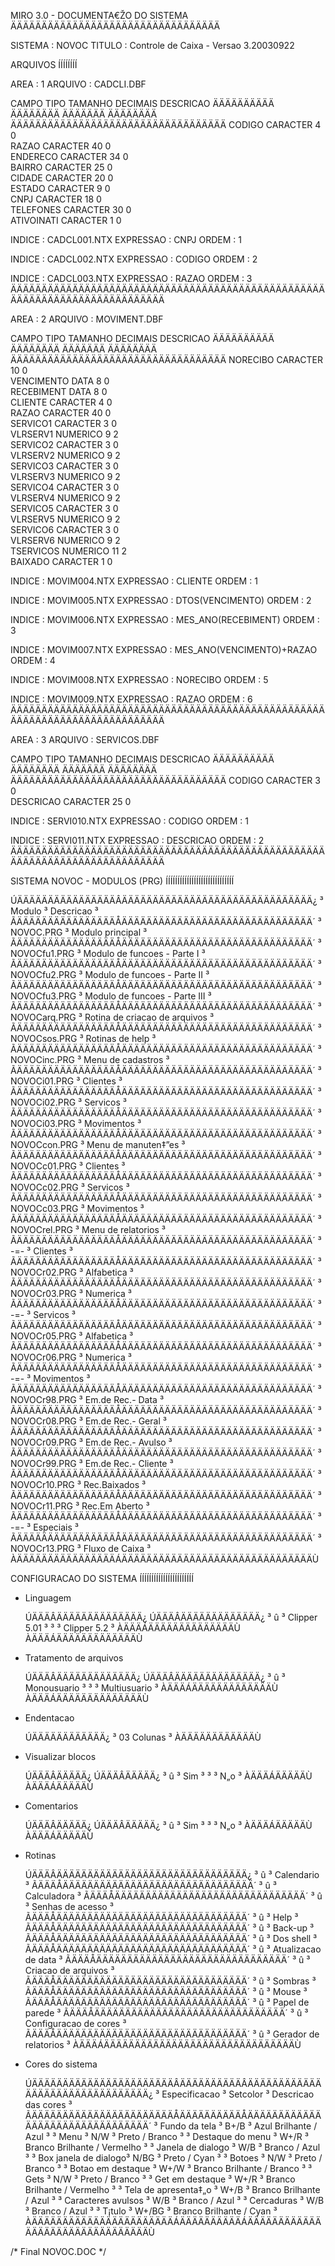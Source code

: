   MIRO 3.0 - DOCUMENTA€ŽO DO SISTEMA
  ÄÄÄÄÄÄÄÄÄÄÄÄÄÄÄÄÄÄÄÄÄÄÄÄÄÄÄÄÄÄÄÄÄÄ
 
  SISTEMA : NOVOC
  TITULO  : Controle de Caixa - Versao 3.20030922                                           
 
 
  ARQUIVOS
  ÍÍÍÍÍÍÍÍ
 
  AREA      : 1
  ARQUIVO   : CADCLI.DBF
 
  CAMPO       TIPO      TAMANHO  DECIMAIS  DESCRICAO
  ÄÄÄÄÄÄÄÄÄÄ  ÄÄÄÄÄÄÄÄ  ÄÄÄÄÄÄÄ  ÄÄÄÄÄÄÄÄ  ÄÄÄÄÄÄÄÄÄÄÄÄÄÄÄÄÄÄÄÄÄÄÄÄÄÄÄÄÄÄÄÄÄÄÄ
  CODIGO      CARACTER        4         0                                     
  RAZAO       CARACTER       40         0                                     
  ENDERECO    CARACTER       34         0                                     
  BAIRRO      CARACTER       25         0                                     
  CIDADE      CARACTER       20         0                                     
  ESTADO      CARACTER        9         0                                     
  CNPJ        CARACTER       18         0                                     
  TELEFONES   CARACTER       30         0                                     
  ATIVOINATI  CARACTER        1         0                                     
 
  INDICE    : CADCL001.NTX
  EXPRESSAO : CNPJ
  ORDEM     : 1
 
  INDICE    : CADCL002.NTX
  EXPRESSAO : CODIGO
  ORDEM     : 2
 
  INDICE    : CADCL003.NTX
  EXPRESSAO : RAZAO
  ORDEM     : 3
  ÄÄÄÄÄÄÄÄÄÄÄÄÄÄÄÄÄÄÄÄÄÄÄÄÄÄÄÄÄÄÄÄÄÄÄÄÄÄÄÄÄÄÄÄÄÄÄÄÄÄÄÄÄÄÄÄÄÄÄÄÄÄÄÄÄÄÄÄÄÄÄÄÄÄÄÄ
 
 
 
  AREA      : 2
  ARQUIVO   : MOVIMENT.DBF
 
  CAMPO       TIPO      TAMANHO  DECIMAIS  DESCRICAO
  ÄÄÄÄÄÄÄÄÄÄ  ÄÄÄÄÄÄÄÄ  ÄÄÄÄÄÄÄ  ÄÄÄÄÄÄÄÄ  ÄÄÄÄÄÄÄÄÄÄÄÄÄÄÄÄÄÄÄÄÄÄÄÄÄÄÄÄÄÄÄÄÄÄÄ
  NORECIBO    CARACTER       10         0                                     
  VENCIMENTO  DATA            8         0                                     
  RECEBIMENT  DATA            8         0                                     
  CLIENTE     CARACTER        4         0                                     
  RAZAO       CARACTER       40         0                                     
  SERVICO1    CARACTER        3         0                                     
  VLRSERV1    NUMERICO        9         2                                     
  SERVICO2    CARACTER        3         0                                     
  VLRSERV2    NUMERICO        9         2                                     
  SERVICO3    CARACTER        3         0                                     
  VLRSERV3    NUMERICO        9         2                                     
  SERVICO4    CARACTER        3         0                                     
  VLRSERV4    NUMERICO        9         2                                     
  SERVICO5    CARACTER        3         0                                     
  VLRSERV5    NUMERICO        9         2                                     
  SERVICO6    CARACTER        3         0                                     
  VLRSERV6    NUMERICO        9         2                                     
  TSERVICOS   NUMERICO       11         2                                     
  BAIXADO     CARACTER        1         0                                     
 
  INDICE    : MOVIM004.NTX
  EXPRESSAO : CLIENTE
  ORDEM     : 1
 
  INDICE    : MOVIM005.NTX
  EXPRESSAO : DTOS(VENCIMENTO)
  ORDEM     : 2
 
  INDICE    : MOVIM006.NTX
  EXPRESSAO : MES_ANO(RECEBIMENT)
  ORDEM     : 3
 
  INDICE    : MOVIM007.NTX
  EXPRESSAO : MES_ANO(VENCIMENTO)+RAZAO
  ORDEM     : 4
 
  INDICE    : MOVIM008.NTX
  EXPRESSAO : NORECIBO
  ORDEM     : 5
 
  INDICE    : MOVIM009.NTX
  EXPRESSAO : RAZAO
  ORDEM     : 6
  ÄÄÄÄÄÄÄÄÄÄÄÄÄÄÄÄÄÄÄÄÄÄÄÄÄÄÄÄÄÄÄÄÄÄÄÄÄÄÄÄÄÄÄÄÄÄÄÄÄÄÄÄÄÄÄÄÄÄÄÄÄÄÄÄÄÄÄÄÄÄÄÄÄÄÄÄ
 
 
 
  AREA      : 3
  ARQUIVO   : SERVICOS.DBF
 
  CAMPO       TIPO      TAMANHO  DECIMAIS  DESCRICAO
  ÄÄÄÄÄÄÄÄÄÄ  ÄÄÄÄÄÄÄÄ  ÄÄÄÄÄÄÄ  ÄÄÄÄÄÄÄÄ  ÄÄÄÄÄÄÄÄÄÄÄÄÄÄÄÄÄÄÄÄÄÄÄÄÄÄÄÄÄÄÄÄÄÄÄ
  CODIGO      CARACTER        3         0                                     
  DESCRICAO   CARACTER       25         0                                     
 
  INDICE    : SERVI010.NTX
  EXPRESSAO : CODIGO
  ORDEM     : 1
 
  INDICE    : SERVI011.NTX
  EXPRESSAO : DESCRICAO
  ORDEM     : 2
  ÄÄÄÄÄÄÄÄÄÄÄÄÄÄÄÄÄÄÄÄÄÄÄÄÄÄÄÄÄÄÄÄÄÄÄÄÄÄÄÄÄÄÄÄÄÄÄÄÄÄÄÄÄÄÄÄÄÄÄÄÄÄÄÄÄÄÄÄÄÄÄÄÄÄÄÄ
 
 
 
 
  SISTEMA NOVOC - MODULOS (PRG)
  ÍÍÍÍÍÍÍÍÍÍÍÍÍÍÍÍÍÍÍÍÍÍÍÍÍÍÍÍÍ
 
  ÚÄÄÄÄÄÄÄÄÄÄÄÄÄÄÄÄÂÄÄÄÄÄÄÄÄÄÄÄÄÄÄÄÄÄÄÄÄÄÄÄÄÄÄÄÄÄÄÄ¿
  ³     Modulo     ³           Descricao           ³
  ÃÄÄÄÄÄÄÄÄÄÄÄÄÄÄÄÄÅÄÄÄÄÄÄÄÄÄÄÄÄÄÄÄÄÄÄÄÄÄÄÄÄÄÄÄÄÄÄÄ´
  ³ NOVOC.PRG      ³ Modulo principal              ³
  ÃÄÄÄÄÄÄÄÄÄÄÄÄÄÄÄÄÅÄÄÄÄÄÄÄÄÄÄÄÄÄÄÄÄÄÄÄÄÄÄÄÄÄÄÄÄÄÄÄ´
  ³ NOVOCfu1.PRG   ³ Modulo de funcoes - Parte I   ³
  ÃÄÄÄÄÄÄÄÄÄÄÄÄÄÄÄÄÅÄÄÄÄÄÄÄÄÄÄÄÄÄÄÄÄÄÄÄÄÄÄÄÄÄÄÄÄÄÄÄ´
  ³ NOVOCfu2.PRG   ³ Modulo de funcoes - Parte II  ³
  ÃÄÄÄÄÄÄÄÄÄÄÄÄÄÄÄÄÅÄÄÄÄÄÄÄÄÄÄÄÄÄÄÄÄÄÄÄÄÄÄÄÄÄÄÄÄÄÄÄ´
  ³ NOVOCfu3.PRG   ³ Modulo de funcoes - Parte III ³
  ÃÄÄÄÄÄÄÄÄÄÄÄÄÄÄÄÄÅÄÄÄÄÄÄÄÄÄÄÄÄÄÄÄÄÄÄÄÄÄÄÄÄÄÄÄÄÄÄÄ´
  ³ NOVOCarq.PRG   ³ Rotina de criacao de arquivos ³
  ÃÄÄÄÄÄÄÄÄÄÄÄÄÄÄÄÄÅÄÄÄÄÄÄÄÄÄÄÄÄÄÄÄÄÄÄÄÄÄÄÄÄÄÄÄÄÄÄÄ´
  ³ NOVOCsos.PRG   ³ Rotinas de help               ³
  ÃÄÄÄÄÄÄÄÄÄÄÄÄÄÄÄÄÅÄÄÄÄÄÄÄÄÄÄÄÄÄÄÄÄÄÄÄÄÄÄÄÄÄÄÄÄÄÄÄ´
  ³ NOVOCinc.PRG   ³ Menu de cadastros             ³
  ÃÄÄÄÄÄÄÄÄÄÄÄÄÄÄÄÄÅÄÄÄÄÄÄÄÄÄÄÄÄÄÄÄÄÄÄÄÄÄÄÄÄÄÄÄÄÄÄÄ´
  ³ NOVOCi01.PRG   ³ Clientes                      ³
  ÃÄÄÄÄÄÄÄÄÄÄÄÄÄÄÄÄÅÄÄÄÄÄÄÄÄÄÄÄÄÄÄÄÄÄÄÄÄÄÄÄÄÄÄÄÄÄÄÄ´
  ³ NOVOCi02.PRG   ³ Servicos                      ³
  ÃÄÄÄÄÄÄÄÄÄÄÄÄÄÄÄÄÅÄÄÄÄÄÄÄÄÄÄÄÄÄÄÄÄÄÄÄÄÄÄÄÄÄÄÄÄÄÄÄ´
  ³ NOVOCi03.PRG   ³ Movimentos                    ³
  ÃÄÄÄÄÄÄÄÄÄÄÄÄÄÄÄÄÅÄÄÄÄÄÄÄÄÄÄÄÄÄÄÄÄÄÄÄÄÄÄÄÄÄÄÄÄÄÄÄ´
  ³ NOVOCcon.PRG   ³ Menu de manuten‡”es           ³
  ÃÄÄÄÄÄÄÄÄÄÄÄÄÄÄÄÄÅÄÄÄÄÄÄÄÄÄÄÄÄÄÄÄÄÄÄÄÄÄÄÄÄÄÄÄÄÄÄÄ´
  ³ NOVOCc01.PRG   ³ Clientes                      ³
  ÃÄÄÄÄÄÄÄÄÄÄÄÄÄÄÄÄÅÄÄÄÄÄÄÄÄÄÄÄÄÄÄÄÄÄÄÄÄÄÄÄÄÄÄÄÄÄÄÄ´
  ³ NOVOCc02.PRG   ³ Servicos                      ³
  ÃÄÄÄÄÄÄÄÄÄÄÄÄÄÄÄÄÅÄÄÄÄÄÄÄÄÄÄÄÄÄÄÄÄÄÄÄÄÄÄÄÄÄÄÄÄÄÄÄ´
  ³ NOVOCc03.PRG   ³ Movimentos                    ³
  ÃÄÄÄÄÄÄÄÄÄÄÄÄÄÄÄÄÅÄÄÄÄÄÄÄÄÄÄÄÄÄÄÄÄÄÄÄÄÄÄÄÄÄÄÄÄÄÄÄ´
  ³ NOVOCrel.PRG   ³ Menu de relatorios            ³
  ÃÄÄÄÄÄÄÄÄÄÄÄÄÄÄÄÄÅÄÄÄÄÄÄÄÄÄÄÄÄÄÄÄÄÄÄÄÄÄÄÄÄÄÄÄÄÄÄÄ´
  ³      -=-       ³ Clientes                      ³
  ÃÄÄÄÄÄÄÄÄÄÄÄÄÄÄÄÄÅÄÄÄÄÄÄÄÄÄÄÄÄÄÄÄÄÄÄÄÄÄÄÄÄÄÄÄÄÄÄÄ´
  ³ NOVOCr02.PRG   ³ Alfabetica                    ³
  ÃÄÄÄÄÄÄÄÄÄÄÄÄÄÄÄÄÅÄÄÄÄÄÄÄÄÄÄÄÄÄÄÄÄÄÄÄÄÄÄÄÄÄÄÄÄÄÄÄ´
  ³ NOVOCr03.PRG   ³ Numerica                      ³
  ÃÄÄÄÄÄÄÄÄÄÄÄÄÄÄÄÄÅÄÄÄÄÄÄÄÄÄÄÄÄÄÄÄÄÄÄÄÄÄÄÄÄÄÄÄÄÄÄÄ´
  ³      -=-       ³ Servicos                      ³
  ÃÄÄÄÄÄÄÄÄÄÄÄÄÄÄÄÄÅÄÄÄÄÄÄÄÄÄÄÄÄÄÄÄÄÄÄÄÄÄÄÄÄÄÄÄÄÄÄÄ´
  ³ NOVOCr05.PRG   ³ Alfabetica                    ³
  ÃÄÄÄÄÄÄÄÄÄÄÄÄÄÄÄÄÅÄÄÄÄÄÄÄÄÄÄÄÄÄÄÄÄÄÄÄÄÄÄÄÄÄÄÄÄÄÄÄ´
  ³ NOVOCr06.PRG   ³ Numerica                      ³
  ÃÄÄÄÄÄÄÄÄÄÄÄÄÄÄÄÄÅÄÄÄÄÄÄÄÄÄÄÄÄÄÄÄÄÄÄÄÄÄÄÄÄÄÄÄÄÄÄÄ´
  ³      -=-       ³ Movimentos                    ³
  ÃÄÄÄÄÄÄÄÄÄÄÄÄÄÄÄÄÅÄÄÄÄÄÄÄÄÄÄÄÄÄÄÄÄÄÄÄÄÄÄÄÄÄÄÄÄÄÄÄ´
  ³ NOVOCr98.PRG   ³ Em.de Rec.- Data              ³
  ÃÄÄÄÄÄÄÄÄÄÄÄÄÄÄÄÄÅÄÄÄÄÄÄÄÄÄÄÄÄÄÄÄÄÄÄÄÄÄÄÄÄÄÄÄÄÄÄÄ´
  ³ NOVOCr08.PRG   ³ Em.de Rec.- Geral             ³
  ÃÄÄÄÄÄÄÄÄÄÄÄÄÄÄÄÄÅÄÄÄÄÄÄÄÄÄÄÄÄÄÄÄÄÄÄÄÄÄÄÄÄÄÄÄÄÄÄÄ´
  ³ NOVOCr09.PRG   ³ Em.de Rec.- Avulso            ³
  ÃÄÄÄÄÄÄÄÄÄÄÄÄÄÄÄÄÅÄÄÄÄÄÄÄÄÄÄÄÄÄÄÄÄÄÄÄÄÄÄÄÄÄÄÄÄÄÄÄ´
  ³ NOVOCr99.PRG   ³ Em.de Rec.- Cliente           ³
  ÃÄÄÄÄÄÄÄÄÄÄÄÄÄÄÄÄÅÄÄÄÄÄÄÄÄÄÄÄÄÄÄÄÄÄÄÄÄÄÄÄÄÄÄÄÄÄÄÄ´
  ³ NOVOCr10.PRG   ³ Rec.Baixados                  ³
  ÃÄÄÄÄÄÄÄÄÄÄÄÄÄÄÄÄÅÄÄÄÄÄÄÄÄÄÄÄÄÄÄÄÄÄÄÄÄÄÄÄÄÄÄÄÄÄÄÄ´
  ³ NOVOCr11.PRG   ³ Rec.Em Aberto                 ³
  ÃÄÄÄÄÄÄÄÄÄÄÄÄÄÄÄÄÅÄÄÄÄÄÄÄÄÄÄÄÄÄÄÄÄÄÄÄÄÄÄÄÄÄÄÄÄÄÄÄ´
  ³      -=-       ³ Especiais                     ³
  ÃÄÄÄÄÄÄÄÄÄÄÄÄÄÄÄÄÅÄÄÄÄÄÄÄÄÄÄÄÄÄÄÄÄÄÄÄÄÄÄÄÄÄÄÄÄÄÄÄ´
  ³ NOVOCr13.PRG   ³ Fluxo de Caixa                ³
  ÀÄÄÄÄÄÄÄÄÄÄÄÄÄÄÄÄÁÄÄÄÄÄÄÄÄÄÄÄÄÄÄÄÄÄÄÄÄÄÄÄÄÄÄÄÄÄÄÄÙ
 
 
 
  CONFIGURACAO DO SISTEMA
  ÍÍÍÍÍÍÍÍÍÍÍÍÍÍÍÍÍÍÍÍÍÍÍ
 
- Linguagem
 
  ÚÄÄÄÂÄÄÄÄÄÄÄÄÄÄÄÄÄÄ¿  ÚÄÄÄÂÄÄÄÄÄÄÄÄÄÄÄÄÄ¿
  ³ û ³ Clipper 5.01 ³  ³   ³ Clipper 5.2 ³
  ÀÄÄÄÁÄÄÄÄÄÄÄÄÄÄÄÄÄÄÙ  ÀÄÄÄÁÄÄÄÄÄÄÄÄÄÄÄÄÄÙ
 
 
- Tratamento de arquivos
 
  ÚÄÄÄÂÄÄÄÄÄÄÄÄÄÄÄÄÄ¿  ÚÄÄÄÂÄÄÄÄÄÄÄÄÄÄÄÄÄÄ¿
  ³ û ³ Monousuario ³  ³   ³ Multiusuario ³
  ÀÄÄÄÁÄÄÄÄÄÄÄÄÄÄÄÄÄÙ  ÀÄÄÄÁÄÄÄÄÄÄÄÄÄÄÄÄÄÄÙ
 
 
- Endentacao 
 
  ÚÄÄÄÄÄÄÄÄÄÄÄÄ¿
  ³ 03 Colunas ³
  ÀÄÄÄÄÄÄÄÄÄÄÄÄÙ
 
 
- Visualizar blocos
 
  ÚÄÄÄÂÄÄÄÄÄ¿  ÚÄÄÄÂÄÄÄÄÄ¿
  ³ û ³ Sim ³  ³   ³ N„o ³
  ÀÄÄÄÁÄÄÄÄÄÙ  ÀÄÄÄÁÄÄÄÄÄÙ
 
 
- Comentarios
 
  ÚÄÄÄÂÄÄÄÄÄ¿  ÚÄÄÄÂÄÄÄÄÄ¿
  ³ û ³ Sim ³  ³   ³ N„o ³
  ÀÄÄÄÁÄÄÄÄÄÙ  ÀÄÄÄÁÄÄÄÄÄÙ
 
 
- Rotinas
 
  ÚÄÄÄÂÄÄÄÄÄÄÄÄÄÄÄÄÄÄÄÄÄÄÄÄÄÄÄÄÄÄÄÄÄÄÄ¿
  ³ û ³ Calendario                    ³
  ÃÄÄÄÅÄÄÄÄÄÄÄÄÄÄÄÄÄÄÄÄÄÄÄÄÄÄÄÄÄÄÄÄÄÄÄ´
  ³ û ³ Calculadora                   ³
  ÃÄÄÄÅÄÄÄÄÄÄÄÄÄÄÄÄÄÄÄÄÄÄÄÄÄÄÄÄÄÄÄÄÄÄÄ´
  ³ û ³ Senhas de acesso              ³
  ÃÄÄÄÅÄÄÄÄÄÄÄÄÄÄÄÄÄÄÄÄÄÄÄÄÄÄÄÄÄÄÄÄÄÄÄ´
  ³ û ³ Help                          ³
  ÃÄÄÄÅÄÄÄÄÄÄÄÄÄÄÄÄÄÄÄÄÄÄÄÄÄÄÄÄÄÄÄÄÄÄÄ´
  ³ û ³ Back-up                       ³
  ÃÄÄÄÅÄÄÄÄÄÄÄÄÄÄÄÄÄÄÄÄÄÄÄÄÄÄÄÄÄÄÄÄÄÄÄ´
  ³ û ³ Dos shell                     ³
  ÃÄÄÄÅÄÄÄÄÄÄÄÄÄÄÄÄÄÄÄÄÄÄÄÄÄÄÄÄÄÄÄÄÄÄÄ´
  ³ û ³ Atualizacao de data           ³
  ÃÄÄÄÅÄÄÄÄÄÄÄÄÄÄÄÄÄÄÄÄÄÄÄÄÄÄÄÄÄÄÄÄÄÄÄ´
  ³ û ³ Criacao de arquivos           ³
  ÃÄÄÄÅÄÄÄÄÄÄÄÄÄÄÄÄÄÄÄÄÄÄÄÄÄÄÄÄÄÄÄÄÄÄÄ´
  ³ û ³ Sombras                       ³
  ÃÄÄÄÅÄÄÄÄÄÄÄÄÄÄÄÄÄÄÄÄÄÄÄÄÄÄÄÄÄÄÄÄÄÄÄ´
  ³ û ³ Mouse                         ³
  ÃÄÄÄÅÄÄÄÄÄÄÄÄÄÄÄÄÄÄÄÄÄÄÄÄÄÄÄÄÄÄÄÄÄÄÄ´
  ³ û ³ Papel de parede               ³
  ÃÄÄÄÅÄÄÄÄÄÄÄÄÄÄÄÄÄÄÄÄÄÄÄÄÄÄÄÄÄÄÄÄÄÄÄ´
  ³ û ³ Configuracao de cores         ³
  ÃÄÄÄÅÄÄÄÄÄÄÄÄÄÄÄÄÄÄÄÄÄÄÄÄÄÄÄÄÄÄÄÄÄÄÄ´
  ³ û ³ Gerador de relatorios         ³
  ÀÄÄÄÁÄÄÄÄÄÄÄÄÄÄÄÄÄÄÄÄÄÄÄÄÄÄÄÄÄÄÄÄÄÄÄÙ
 
 
- Cores do sistema
 
  ÚÄÄÄÄÄÄÄÄÄÄÄÄÄÄÄÄÄÄÄÄÄÄÄÂÄÄÄÄÄÄÄÄÄÄÂÄÄÄÄÄÄÄÄÄÄÄÄÄÄÄÄÄÄÄÄÄÄÄÄÄÄÄÄÄÄÄÄ¿
  ³     Especificacao     ³ Setcolor ³      Descricao das cores       ³
  ÃÄÄÄÄÄÄÄÄÄÄÄÄÄÄÄÄÄÄÄÄÄÄÄÅÄÄÄÄÄÄÄÄÄÄÅÄÄÄÄÄÄÄÄÄÄÄÄÄÄÄÄÄÄÄÄÄÄÄÄÄÄÄÄÄÄÄÄ´
  ³  Fundo da tela        ³    B+/B  ³  Azul Brilhante / Azul         ³
  ³  Menu                 ³     N/W  ³  Preto / Branco                ³
  ³  Destaque do menu     ³    W+/R  ³  Branco Brilhante / Vermelho   ³
  ³  Janela de dialogo    ³     W/B  ³  Branco / Azul                 ³
  ³  Box janela de dialogo³    N/BG  ³  Preto / Cyan                  ³
  ³  Botoes               ³     N/W  ³  Preto / Branco                ³
  ³  Botao em destaque    ³    W+/W  ³  Branco Brilhante / Branco     ³
  ³  Gets                 ³     N/W  ³  Preto / Branco                ³
  ³  Get em destaque      ³    W+/R  ³  Branco Brilhante / Vermelho   ³
  ³  Tela de apresenta‡„o ³    W+/B  ³  Branco Brilhante / Azul       ³
  ³  Caracteres avulsos   ³     W/B  ³  Branco / Azul                 ³
  ³  Cercaduras           ³     W/B  ³  Branco / Azul                 ³
  ³  T¡tulo               ³   W+/BG  ³  Branco Brilhante / Cyan       ³
  ÀÄÄÄÄÄÄÄÄÄÄÄÄÄÄÄÄÄÄÄÄÄÄÄÁÄÄÄÄÄÄÄÄÄÄÁÄÄÄÄÄÄÄÄÄÄÄÄÄÄÄÄÄÄÄÄÄÄÄÄÄÄÄÄÄÄÄÄÙ
 
 
/* Final NOVOC.DOC */ 
